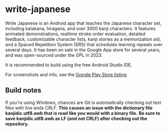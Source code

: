 # write-japanese

Write Japanese is an Android app that teaches the Japanese character set, including katakana, hiragana, and over 3000 kanji characters. It features animated demonstrations, realtime stroke order evaluation, detailed feedback, customizable character lists, kanji stories as a memorization aid, and a Spaced Repetition System (SRS) that schedules learning repeats over several days. It has been on sale in the Google App store for several years, and was open-sourced under the GPL in 2023.

It is recommended to build using the free Android Studio IDE.

For screenshots and info, see the [Google Play Store listing](https://play.google.com/store/apps/details?id=dmeeuwis.kanjimaster&hl=en_U).

## Build notes

If you're using Windows, chances are Git is automatically checking out text files with line ends CRLF. 
**This causes an issue with the dictionary file kanjidic.utf8.awb that is read like you would with a binary file.**
**Be sure to save kanjidic.utf8.awb as LF (and not CRLF) after checking out the repository.**
